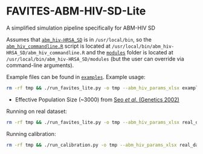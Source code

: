 # FAVITES-ABM-HIV-SD-Lite
A simplified simulation pipeline specifically for ABM-HIV SD

Assumes that [`abm_hiv-HRSA_SD`](https://github.com/mathematica-pub/abm_hiv/tree/HRSA_SD) is in `/usr/local/bin`, so the [`abm_hiv_commandline.R`](https://github.com/mathematica-pub/abm_hiv/blob/HRSA_SD/abm_hiv_commandline.R) script is located at `/usr/local/bin/abm_hiv-HRSA_SD/abm_hiv_commandline.R` and the [`modules`](https://github.com/mathematica-pub/abm_hiv/tree/HRSA_SD/modules) folder is located at `/usr/local/bin/abm_hiv-HRSA_SD/modules` (but the user can override via command-line arguments).

Example files can be found in [`examples`](examples). Example usage:

```bash
rm -rf tmp && ./run_favites_lite.py -o tmp --abm_hiv_params_xlsx example/data.xlsx --abm_hiv_trans_start .25 --abm_hiv_trans_end .5 --abm_hiv_trans_time 25 --sample_time_probs_csv example/time_probs.csv --abm_hiv_sd_demographics_csv example/demographics.csv --coatran_eff_pop_size 3000 --time_tree_seed example/time_tree_seed.nex --mutation_tree_seed example/seed_tree.nwk --time_tree_tmrca 1938.34 --sim_start_time 2015
```
* Effective Population Size (~3000) from [Seo *et al*. (Genetics 2002)](https://doi.org/10.1093/genetics/160.4.1283)

Running on real dataset:

```bash
rm -rf tmp && ./run_favites_lite.py -o tmp --abm_hiv_params_xlsx real_data/data.xlsx --abm_hiv_trans_start .25 --abm_hiv_trans_end .5 --abm_hiv_trans_time 25 --sample_time_probs_csv real_data/sample_time_probs.csv --abm_hiv_sd_demographics_csv real_data/demographics.csv --coatran_eff_pop_size 3000 --time_tree_seed real_data/time_tree_seed.nex --mutation_tree_seed real_data/mutation_tree_seed.nex --time_tree_tmrca 1938.34 --sim_start_time 2019
```

Running calibration:

```bash
rm -rf tmp && ./run_calibration.py -o tmp --abm_hiv_params_xlsx real_data/data.xlsx --abm_hiv_trans_start .25 --abm_hiv_trans_end .5 --abm_hiv_trans_time 25 --sample_time_probs_csv real_data/sample_time_probs.csv --abm_hiv_sd_demographics_csv real_data/demographics.csv --coatran_eff_pop_size 3000 --time_tree_seed real_data/time_tree_seed.nex --mutation_tree_seed real_data/mutation_tree_seed.nex --time_tree_tmrca 1938.34 --sim_start_time 2019 --calibration_csv real_data/sd_calibration.csv --calibration_mode epi+genetic --zip_output
```
